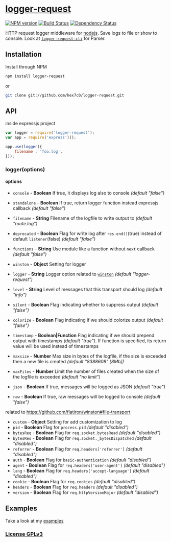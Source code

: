 # [logger-request](http://supergiovane.tk/#/logger-request)

[![NPM version](https://badge.fury.io/js/logger-request.svg)](http://badge.fury.io/js/logger-request)
[![Build Status](https://travis-ci.org/hex7c0/logger-request.svg?branch=master)](https://travis-ci.org/hex7c0/logger-request)
[![Dependency Status](https://david-dm.org/hex7c0/logger-request/status.svg)](https://david-dm.org/hex7c0/logger-request)

HTTP request logger middleware for [nodejs](http://nodejs.org/).
Save logs to file or show to console.
Look at [`logger-request-cli`](https://github.com/hex7c0/logger-request-cli) for Parser.

## Installation

Install through NPM

```bash
npm install logger-request
```
or
```bash
git clone git://github.com/hex7c0/logger-request.git
```

## API

inside expressjs project
```js
var logger = require('logger-request');
var app = require('express')();

app.use(logger({
    filename : 'foo.log',
}));
```

### logger(options)

#### options

 - `console` - **Boolean** If true, it displays log also to console *(default "false")*
 - `standalone` - **Boolean** If true, return logger function instead expressjs callback *(default "false")*
 - `filename` - **String** Filename of the logfile to write output to *(default "route.log")*
 - `deprecated` - **Boolean** Flag for write log after `res.end()`(true) instead of default `listener`(false) *(default "false")*
 - `functions` - **String** Use module like a function without `next` callback *(default "false")*
 
 
 
 - `winston` - **Object** Setting for logger
  - `logger` - **String** Logger option related to [`winston`](https://github.com/flatiron/winston#working-with-multiple-loggers-in-winston) *(default "logger-request")*
  - `level` - **String** Level of messages that this transport should log *(default "info")*
  - `silent` - **Boolean** Flag indicating whether to suppress output *(default "false")*
  - `colorize` - **Boolean** Flag indicating if we should colorize output *(default "false")*
  - `timestamp` - **Boolean|Function** Flag indicating if we should prepend output with timestamps *(default "true")*. If function is specified, its return value will be used instead of timestamps
  - `maxsize` - **Number** Max size in bytes of the logfile, if the size is exceeded then a new file is created *(default "8388608" [8Mb])*
  - `maxFiles` - **Number** Limit the number of files created when the size of the logfile is exceeded *(default "no limit")*
  - `json` - **Boolean** If true, messages will be logged as JSON *(default "true")*
  - `raw` - **Boolean** If true, raw messages will be logged to console *(default "false")*
 
related to https://github.com/flatiron/winston#file-transport
 
 - `custom` - **Object** Setting for add customization to log
  - `pid` - **Boolean** Flag for `process.pid` *(default "disabled")*
  - `bytesReq` - **Boolean** Flag for `req.socket.bytesRead` *(default "disabled")*
  - `bytesRes` - **Boolean** Flag for `req.socket._bytesDispatched` *(default "disabled")*
  - `referrer` - **Boolean** Flag for `req.headers['referrer']` *(default "disabled")*
  - `auth` - **Boolean** Flag for `basic-authentication` *(default "disabled")*
  - `agent` - **Boolean** Flag for `req.headers['user-agent']` *(default "disabled")*
  - `lang` - **Boolean** Flag for `req.headers['accept-language']` *(default "disabled")*
  - `cookie` - **Boolean** Flag for `req.cookies` *(default "disabled")*
  - `headers` - **Boolean** Flag for `req.headers` *(default "disabled")*
  - `version` - **Boolean** Flag for `req.httpVersionMajor` *(default "disabled")*

## Examples

Take a look at my [examples](https://github.com/hex7c0/logger-request/tree/master/examples)

### [License GPLv3](http://opensource.org/licenses/GPL-3.0)
